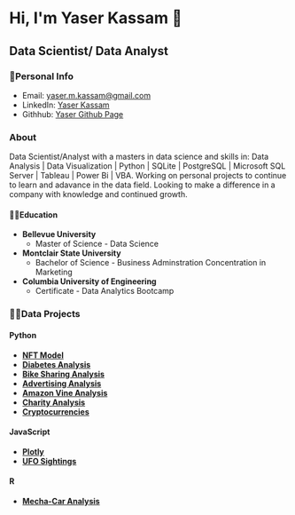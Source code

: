 # **Hi, I'm Yaser Kassam 👋**
## **Data Scientist/ Data Analyst** 
### 👤Personal Info
- Email: yaser.m.kassam@gmail.com
- LinkedIn: [Yaser Kassam](https://www.linkedin.com/in/yaser-kassam-b5731515b/)
- Githhub: [Yaser Github Page](https://github.com/yaserkassam)
### About
Data Scientist/Analyst with a masters in data science and skills in: Data Analysis | Data Visualization | Python | SQLite | PostgreSQL | Microsoft SQL Server | Tableau | Power Bi | VBA. Working on personal projects to continue to learn and adavance in the data field. Looking to make a difference in a company with knowledge and continued growth.
#### 👨‍🎓Education
- **Bellevue University**
    - Master of Science - Data Science
- **Montclair State University**
    - Bachelor of Science - Business Adminstration Concentration in Marketing
- **Columbia University of Engineering**
    - Certificate - Data Analytics Bootcamp
### 🧑‍💻Data Projects
#### Python
- [**NFT Model**](https://github.com/aortiz224/bootcamp_finalproject)
- [**Diabetes Analysis**](https://github.com/yaserkassam/Diabetes_Analysis)
- [**Bike Sharing Analysis**](https://github.com/yaserkassam/bikesharing)
- [**Advertising Analysis**](https://github.com/yaserkassam/Advertisement_Analysis)
- [**Amazon Vine Analysis**](https://github.com/yaserkassam/Amazon_Vine_Analysis)
- [**Charity Analysis**](https://github.com/yaserkassam/Neural_Network_Charity_Analysis)
- [**Cryptocurrencies**](https://github.com/yaserkassam/Cryptocurrencies)
#### JavaScript
- [**Plotly**](https://yaserkassam.github.io/plotly_deployment/)
- [**UFO Sightings**](https://github.com/yaserkassam/UFOs)
#### R
- [**Mecha-Car Analysis**](https://github.com/yaserkassam/MechasCar_Statistical_Analysis)
